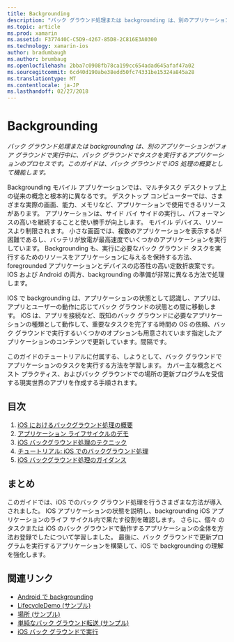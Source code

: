 ```yaml
---
title: Backgrounding
description: "バック グラウンド処理または backgrounding は、別のアプリケーションがフォア グラウンドで実行中に、バック グラウンドでタスクを実行するアプリケーションのプロセスです。 このガイドは、バック グラウンドで iOS 処理の概要として機能します。"
ms.topic: article
ms.prod: xamarin
ms.assetid: F377440C-C5D9-4267-85D8-2C816E3A0300
ms.technology: xamarin-ios
author: bradumbaugh
ms.author: brumbaug
ms.openlocfilehash: 2bba7c0908fb78ca199cc654adad645afaf47a02
ms.sourcegitcommit: 6cd40d190abe38edd50fc74331be15324a845a28
ms.translationtype: MT
ms.contentlocale: ja-JP
ms.lasthandoff: 02/27/2018
---
```

# <a name="backgrounding"></a>Backgrounding

_バック グラウンド処理または backgrounding は、別のアプリケーションがフォア グラウンドで実行中に、バック グラウンドでタスクを実行するアプリケーションのプロセスです。このガイドは、バック グラウンドで iOS 処理の概要として機能します。_

Backgrounding モバイル アプリケーションでは、マルチタスク デスクトップ上の従来の概念と根本的に異なるです。 デスクトップ コンピューターでは、さまざまな実際の画面、能力、メモリなど、アプリケーションで使用できるリソースがあります。 アプリケーションは、サイド バイ サイドの実行し、パフォーマンスの高いを継続することと使い勝手が向上します。 モバイル デバイス、リソースより制限されます。 小さな画面では、複数のアプリケーションを表示するが困難であるし、バッテリが放電が最高速度でいくつかのアプリケーションを実行しています。 Backgrounding も、実行に必要なバック グラウンド タスクを実行するためのリソースをアプリケーションに与えるを保持する方法、foregrounded アプリケーションとデバイスの応答性の高い定数折衷案です。 IOS および Android の両方、backgrounding の準備が非常に異なる方法で処理します。

IOS で backgrounding は、アプリケーションの状態として認識し、アプリは、アプリとユーザーの動作に応じてバック グラウンドの状態との間に移動します。 iOS は、アプリを接続など、既知のバック グラウンドに必要なアプリケーションの種類として動作して、重要なタスクを完了する時間の OS の依頼、バック グラウンドで実行するいくつかのオプションも用意されています指定したアプリケーションのコンテンツで更新しています。間隔です。

このガイドのチュートリアルに付属する、しようとして、バック グラウンドでアプリケーションのタスクを実行する方法を学習します。 カバー主な概念とベスト プラクティス、およびバック グラウンドでの場所の更新プログラムを受信する現実世界のアプリを作成する手順されます。

## <a name="contents"></a>目次

1.  [iOS におけるバックグラウンド処理の概要](~/ios/app-fundamentals/backgrounding/introduction-to-backgrounding-in-ios.md)
1.  [アプリケーション ライフサイクルのデモ](~/ios/app-fundamentals/backgrounding/application-lifecycle-demo.md)
1.  [iOS バックグラウンド処理のテクニック](~/ios/app-fundamentals/backgrounding/ios-backgrounding-techniques/index.md)
1.  [チュートリアル: iOS でのバックグラウンド処理](~/ios/app-fundamentals/backgrounding/ios-backgrounding-walkthroughs/index.md)
1.  [iOS バックグラウンド処理のガイダンス](~/ios/app-fundamentals/backgrounding/ios-backgrounding-guidance.md)

## <a name="summary"></a>まとめ

このガイドでは、iOS でのバック グラウンド処理を行うさまざまな方法が導入されました。 IOS アプリケーションの状態を説明し、backgrounding iOS アプリケーションのライフ サイクル内で果たす役割を確認します。 さらに、個々 のタスクまたは iOS のバック グラウンドで動作するアプリケーションの全体を方法お登録でしたについて学習しました。 最後に、バック グラウンドで更新プログラムを実行するアプリケーションを構築して、iOS で backgrounding の理解を強化します。



## <a name="related-links"></a>関連リンク

- [Android で backgrounding](~/android/app-fundamentals/services/index.md)
- [LifecycleDemo (サンプル)](https://developer.xamarin.com/samples/monotouch/LifecycleDemo/)
- [場所 (サンプル)](https://developer.xamarin.com/samples/monotouch/Location/)
- [単純なバック グラウンド転送 (サンプル)](https://developer.xamarin.com/samples/monotouch/SimpleBackgroundTransfer/)
- [iOS バック グラウンドで実行](https://developer.apple.com/library/ios/documentation/iPhone/Conceptual/iPhoneOSProgrammingGuide/BackgroundExecution/BackgroundExecution.html)
